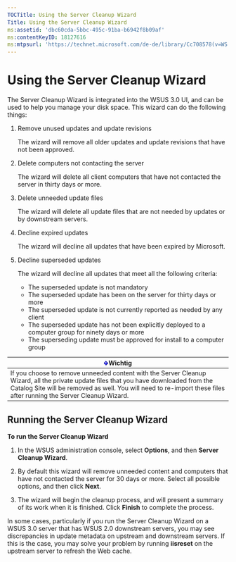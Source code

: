 ```yaml
---
TOCTitle: Using the Server Cleanup Wizard
Title: Using the Server Cleanup Wizard
ms:assetid: 'dbc60cda-5bbc-495c-91ba-b6942f8b09af'
ms:contentKeyID: 18127616
ms:mtpsurl: 'https://technet.microsoft.com/de-de/library/Cc708578(v=WS.10)'
---
```


Using the Server Cleanup Wizard
===============================

The Server Cleanup Wizard is integrated into the WSUS 3.0 UI, and can be used to help you manage your disk space. This wizard can do the following things:

1.  Remove unused updates and update revisions

    The wizard will remove all older updates and update revisions that have not been approved.
2.  Delete computers not contacting the server

    The wizard will delete all client computers that have not contacted the server in thirty days or more.
3.  Delete unneeded update files

    The wizard will delete all update files that are not needed by updates or by downstream servers.
4.  Decline expired updates

    The wizard will decline all updates that have been expired by Microsoft.
5.  Decline superseded updates

    The wizard will decline all updates that meet all the following criteria:
    -   The superseded update is not mandatory
    -   The superseded update has been on the server for thirty days or more
    -   The superseded update is not currently reported as needed by any client
    -   The superseded update has not been explicitly deployed to a computer group for ninety days or more
    -   The superseding update must be approved for install to a computer group

| ![](images/Cc708578.Important(WS.10).gif)Wichtig                                                                                                                                                                                 |
|---------------------------------------------------------------------------------------------------------------------------------------------------------------------------------------------------------------------------------------------------------------|
| If you choose to remove unneeded content with the Server Cleanup Wizard, all the private update files that you have downloaded from the Catalog Site will be removed as well. You will need to re-import these files after running the Server Cleanup Wizard. |

Running the Server Cleanup Wizard
---------------------------------

**To run the Server Cleanup Wizard**
1.  In the WSUS administration console, select **Options**, and then **Server Cleanup Wizard**.

2.  By default this wizard will remove unneeded content and computers that have not contacted the server for 30 days or more. Select all possible options, and then click **Next**.

3.  The wizard will begin the cleanup process, and will present a summary of its work when it is finished. Click **Finish** to complete the process.

In some cases, particularly if you run the Server Cleanup Wizard on a WSUS 3.0 server that has WSUS 2.0 downstream servers, you may see discrepancies in update metadata on upstream and downstream servers. If this is the case, you may solve your problem by running **iisreset** on the upstream server to refresh the Web cache.